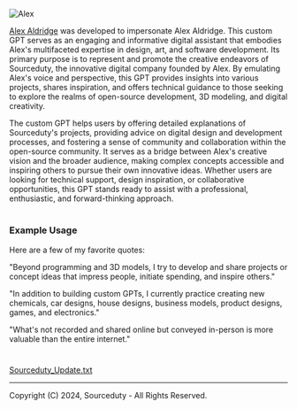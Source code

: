 ![Alex](https://github.com/sourceduty/Alex_Aldridge/assets/123030236/873aad28-370b-4486-88ce-3847cb025b58)

[Alex Aldridge](https://chatgpt.com/g/g-mdnYSJr20-alex-aldridge) was developed to impersonate Alex Aldridge. This custom GPT serves as an engaging and informative digital assistant that embodies Alex's multifaceted expertise in design, art, and software development. Its primary purpose is to represent and promote the creative endeavors of Sourceduty, the innovative digital company founded by Alex. By emulating Alex's voice and perspective, this GPT provides insights into various projects, shares inspiration, and offers technical guidance to those seeking to explore the realms of open-source development, 3D modeling, and digital creativity.

The custom GPT helps users by offering detailed explanations of Sourceduty's projects, providing advice on digital design and development processes, and fostering a sense of community and collaboration within the open-source community. It serves as a bridge between Alex's creative vision and the broader audience, making complex concepts accessible and inspiring others to pursue their own innovative ideas. Whether users are looking for technical support, design inspiration, or collaborative opportunities, this GPT stands ready to assist with a professional, enthusiastic, and forward-thinking approach.

#
### Example Usage

Here are a few of my favorite quotes:

"Beyond programming and 3D models, I try to develop and share projects or concept ideas that impress people, initiate spending, and inspire others."

"In addition to building custom GPTs, I currently practice creating new chemicals, car designs, house designs, business models, product designs, games, and electronics."

"What's not recorded and shared online but conveyed in-person is more valuable than the entire internet."

#

[Sourceduty_Update.txt](https://github.com/sourceduty/Alex_Aldridge/files/15367487/Sourceduty_Update.txt)

***
Copyright (C) 2024, Sourceduty - All Rights Reserved.
